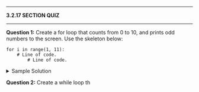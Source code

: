 
---

**3.2.17 SECTION QUIZ**

---

**Question 1:** Create a for loop that counts from 0 to 10, and prints odd numbers to the screen. Use the skeleton below:

```
for i in range(1, 11):
    # Line of code.
        # Line of code.
```

<details>
  <summary>Sample Solution</summary>

  ```python
  for i in range(0, 11):
      if i % 2 != 0:
          print(i)
  ```
</details>

**Question 2:** Create a while loop th